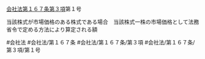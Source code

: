 [会社法第１６７条第３項](会社法＿＿＿＿第１６７条第３項)第１号

当該株式が市場価格のある株式である場合　当該株式一株の市場価格として法務省令で定める方法により算定される額


#会社法
#会社法/第１６７条
#会社法/第１６７条/第３項
#会社法/第１６７条/第３項/第１号
